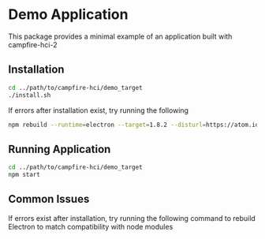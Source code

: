 # Demo Application
This package provides a minimal example of an application built with campfire-hci-2

## Installation
```bash
cd ../path/to/campfire-hci/demo_target
./install.sh
```
If errors after installation exist, try running the following
```bash
npm rebuild --runtime=electron --target=1.8.2 --disturl=https://atom.io/download/atom-shell --abi=48
```

## Running Application
```bash
cd ../path/to/campfire-hci/demo_target
npm start
```

## Common Issues
If errors exist after installation, try running the following command to rebuild Electron to match compatibility with node modules
